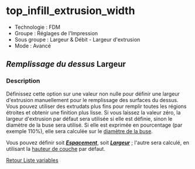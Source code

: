 # top_infill_extrusion_width

* Technologie : FDM
* Groupe : Réglages de l'Impression
* Sous groupe : Largeur & Débit - Largeur d'extrusion
* Mode : Avancé

## *Remplissage du dessus* Largeur

### Description

Définissez cette option sur une valeur non nulle pour définir une largeur d'extrusion manuellement pour le remplissage des surfaces du dessus. Vous pouvez utiliser des extrudats plus fins pour remplir toutes les régions étroites  et obtenir une finition plus lisse. Si vous laissez la valeur zéro, la largeur d'extrusion par défaut  sera utilisée si elle est définie, sinon le diamètre de la buse sera utilisé. 
Si elle est exprimée en pourcentage (par exemple 110%), elle sera calculée sur le [diamètre de la buse](nozzle_diameter.md).

Vous pouvez définir soit ***[Espacement](top_infill_extrusion_spacing.md)***, soit ***[Largeur](top_infill_extrusion_width.md)*** ; l'autre sera calculé, en utilisant la [hauteur de couche](layer_height.md) par défaut.

[Retour Liste variables](variable_list.md)